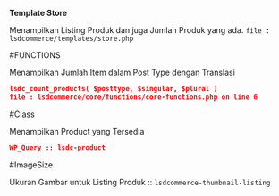 **Template Store**

Menampilkan Listing Produk dan juga Jumlah Produk yang ada.
`file : lsdcommerce/templates/store.php`

#FUNCTIONS

Menampilkan Jumlah Item dalam Post Type dengan Translasi
```json
lsdc_count_products( $posttype, $singular, $plural )
file : lsdcommerce/core/functions/core-functions.php on line 6
```

#Class

Menampilkan Product yang Tersedia
```json
WP_Query :: lsdc-product
```

#ImageSize

Ukuran Gambar untuk Listing Produk :: `lsdcommerce-thumbnail-listing`

